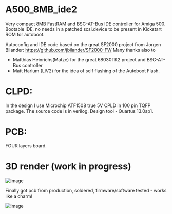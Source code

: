 # A500_8MB_ide2
Very compact 8MB FastRAM and  BSC-AT-Bus IDE controller for Amiga 500.
Bootable IDE, no needs in a patched scsi.device to be present in Kickstart ROM for autoboot.

Autoconfig and IDE code based on the great SF2000 project from Jorgen Bilander:
https://github.com/jbilander/SF2000-FW
Many thanks also to 
- Matthias Heinrichs(Matze) for the great 68030TK2 project and BSC-AT-Bus controller
- Matt Harlum (LIV2) for the idea of self flashing of the Autoboot Flash.

# CLPD: 
In the design I use Microchip ATF1508 true 5V CPLD in 100 pin TQFP package. The source code is in verilog. Design tool - Quartus 13.0sp1.

# PCB: 
FOUR layers board. 

# 3D render (work in progress)

![image](https://user-images.githubusercontent.com/81614352/224554563-8b3eaf09-a01d-4ec8-a1b1-b4d80ef90930.png)

Finally got pcb from production, soldered, firmware/software tested - works like a charm!

![image](https://user-images.githubusercontent.com/81614352/227775923-72edef72-1a57-417a-a32f-683ab4e5c025.png)


